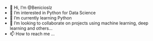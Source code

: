 - 👋 Hi, I’m @Benicioslz
- 👀 I’m interested in Python for Data Science
- 🌱 I’m currently learning Python
- 💞️ I’m looking to collaborate on projects using machine learning, deep learning and others...
- 📫 How to reach me ...

<!---
Benicioslz/Benicioslz is a ✨ special ✨ repository because its `README.md` (this file) appears on your GitHub profile.
You can click the Preview link to take a look at your changes.
--->
